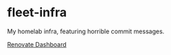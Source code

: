 # fleet-infra

My homelab infra, featuring horrible commit messages.

[Renovate Dashboard](https://developer.mend.io/github/emerconnelly/fleet-infra)
